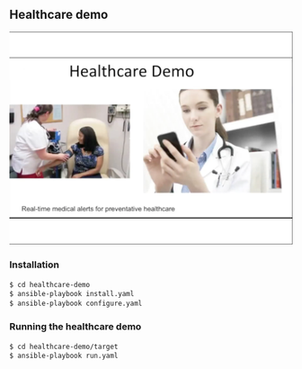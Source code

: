 ## Healthcare demo

![Healthcare demo header](docs/images/header.png?raw=true "Healthcare demo")

### Installation

``` bash
$ cd healthcare-demo
$ ansible-playbook install.yaml
$ ansible-playbook configure.yaml
```

### Running the healthcare demo

``` bash
$ cd healthcare-demo/target
$ ansible-playbook run.yaml
```
